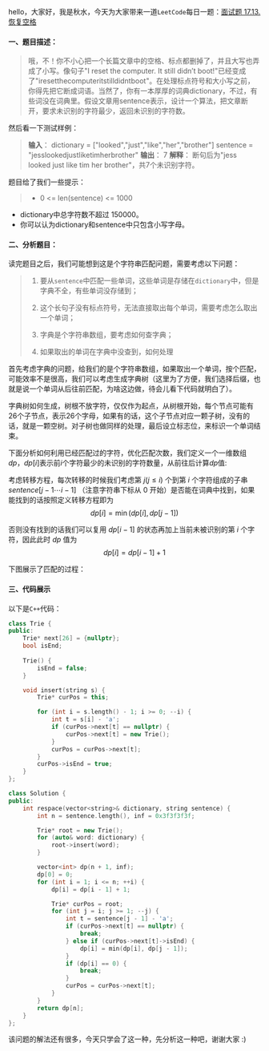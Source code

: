 hello，大家好，我是秋水，今天为大家带来一道`LeetCode`每日一题：[面试题 17.13. 恢复空格](https://leetcode-cn.com/problems/re-space-lcci/)

#### 一、题目描述：
> 哦，不！你不小心把一个长篇文章中的空格、标点都删掉了，并且大写也弄成了小写。像句子"I reset the computer. It still didn’t boot!"已经变成了"iresetthecomputeritstilldidntboot"。在处理标点符号和大小写之前，你得先把它断成词语。当然了，你有一本厚厚的词典dictionary，不过，有些词没在词典里。假设文章用sentence表示，设计一个算法，把文章断开，要求未识别的字符最少，返回未识别的字符数。

然后看一下测试样例：
> **输入**：
dictionary = ["looked","just","like","her","brother"]
sentence = "jesslookedjustliketimherbrother"
**输出**： 7
**解释**： 断句后为"jess looked just like tim her brother"，共7个未识别字符。

题目给了我们一些提示：
> - 0 <= len(sentence) <= 1000
- dictionary中总字符数不超过 150000。
- 你可以认为dictionary和sentence中只包含小写字母。

#### 二、分析题目：
读完题目之后，我们可能想到这是个字符串匹配问题，需要考虑以下问题：

> 1. 要从`sentence`中匹配一些单词，这些单词是存储在`dictionary`中，但是字典不全，有些单词没存储到；
> 
> 2. 这个长句子没有标点符号，无法直接取出每个单词，需要考虑怎么取出一个单词；
>
> 3. 字典是个字符串数组，要考虑如何查字典；
>
> 4. 如果取出的单词在字典中没查到，如何处理

首先考虑字典的问题，给我们的是个字符串数组，如果取出一个单词，按个匹配，可能效率不是很高，我们可以考虑生成字典树（这里为了方便，我们选择后缀，也就是说一个单词从后往前匹配，为啥这边做，待会儿看下代码就明白了）。

字典树如何生成，树根不放字符，仅仅作为起点，从树根开始，每个节点可能有26个子节点，表示26个字母，如果有的话，这个子节点对应一颗子树，没有的话，就是一颗空树。对子树也做同样的处理，最后设立标志位，来标识一个单词结束。

下面分析如何利用已经匹配过的字符，优化匹配次数，我们定义一个一维数组$dp$，$dp[i]$表示前$i$个字符最少的未识别的字符数量，从前往后计算$dp$值:

考虑转移方程，每次转移的时候我们考虑第 $j(j\le i)$ 个到第 $i$ 个字符组成的子串 $\textit{sentence}[j-1\cdots i-1]$ （注意字符串下标从 $0$ 开始）是否能在词典中找到，如果能找到的话按照定义转移方程即为
$$
\textit{dp}[i]=\min(\textit{dp}[i],\textit{dp}[j-1])
$$

否则没有找到的话我们可以复用 $\textit{dp}[i-1]$ 的状态再加上当前未被识别的第 $i$ 个字符，因此此时 $\textit{dp}$ 值为
$$
\textit{dp}[i]=dp[i-1]+1
$$

下图展示了匹配的过程：

#### 三、代码展示
以下是`C++`代码：

```c++
class Trie {
public:
    Trie* next[26] = {nullptr};
    bool isEnd;
    
    Trie() {
        isEnd = false;
    }

    void insert(string s) {
        Trie* curPos = this;

        for (int i = s.length() - 1; i >= 0; --i) {
            int t = s[i] - 'a';
            if (curPos->next[t] == nullptr) {
                curPos->next[t] = new Trie();
            }
            curPos = curPos->next[t];
        }
        curPos->isEnd = true;
    }
};

class Solution {
public:
    int respace(vector<string>& dictionary, string sentence) {
        int n = sentence.length(), inf = 0x3f3f3f3f;

        Trie* root = new Trie();
        for (auto& word: dictionary) {
            root->insert(word);
        }

        vector<int> dp(n + 1, inf);
        dp[0] = 0;
        for (int i = 1; i <= n; ++i) {
            dp[i] = dp[i - 1] + 1;

            Trie* curPos = root;
            for (int j = i; j >= 1; --j) {
                int t = sentence[j - 1] - 'a';
                if (curPos->next[t] == nullptr) {
                    break;
                } else if (curPos->next[t]->isEnd) {
                    dp[i] = min(dp[i], dp[j - 1]);
                }
                if (dp[i] == 0) {
                    break;
                }
                curPos = curPos->next[t];
            }
        }
        return dp[n];
    }
};
```

该问题的解法还有很多，今天只学会了这一种，先分析这一种吧，谢谢大家 :)

